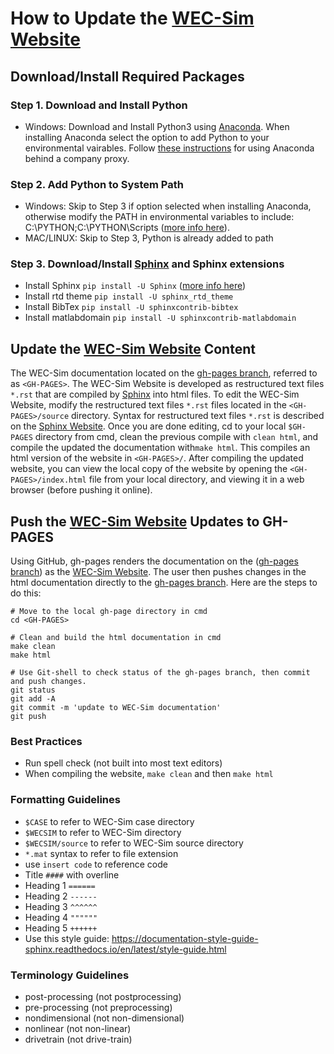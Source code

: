 # How to Update the [WEC-Sim Website](http://wec-sim.github.io/WEC-Sim)

## Download/Install Required Packages
### Step 1. Download and Install Python 
  - Windows: Download and Install Python3 using [Anaconda](https://www.anaconda.com/distribution/). When installing Anaconda select the option to add Python to your environmental vairables. Follow [these instructions](https://docs.anaconda.com/anaconda/user-guide/tasks/proxy/) for using Anaconda behind a company proxy.
 
### Step 2. Add Python to System Path 
  - Windows: Skip to Step 3 if option selected when installing Anaconda, otherwise modify the PATH in environmental variables to include: C:\PYTHON;C:\PYTHON\Scripts 
  ([more info here](http://stackoverflow.com/questions/3701646/how-to-add-to-the-pythonpath-in-windows-7)).
  - MAC/LINUX: Skip to Step 3, Python is already added to path
  
### Step 3. Download/Install [Sphinx](http://www.sphinx-doc.org/en/stable/index.html) and Sphinx extensions
  - Install Sphinx ``pip install -U Sphinx`` 
    ([more info here](http://www.sphinx-doc.org/en/master/usage/installation.html))
  - Install rtd theme ``pip install -U sphinx_rtd_theme``
  - Install BibTex ``pip install -U sphinxcontrib-bibtex``
  - Install matlabdomain ``pip install -U sphinxcontrib-matlabdomain``
  

## Update the [WEC-Sim Website](http://wec-sim.github.io/WEC-Sim) Content
The WEC-Sim documentation located on the [gh-pages branch](https://github.com/WEC-Sim/WEC-Sim/tree/gh-pages), referred to as ``<GH-PAGES>``. The WEC-Sim Website is developed as restructured text files `*.rst` that are compiled by [Sphinx](http://www.sphinx-doc.org/en/master/) into html files. To edit the WEC-Sim Website, modify the restructured text files `*.rst` files located in the ``<GH-PAGES>/source`` directory. Syntax for restructured text files `*.rst` is described on the [Sphinx Website](http://www.sphinx-doc.org/en/master/). 
Once you are done editing, cd to your local ``$GH-PAGES`` directory from cmd, clean the previous compile with ``clean html``, and compile the updated the documentation with``make html``. This compiles an html version of the website in ``<GH-PAGES>/``. After compiling the updated website, you can view the local copy of the website by opening the ``<GH-PAGES>/index.html`` file from your local directory, and viewing it in a web browser (before pushing it online). 


## Push the [WEC-Sim Website](http://wec-sim.github.io/WEC-Sim) Updates to GH-PAGES
Using GitHub, gh-pages renders the documentation on the ([gh-pages branch](https://github.com/WEC-Sim/WEC-Sim/tree/gh-pages)) as the [WEC-Sim Website](http://wec-sim.github.io/WEC-Sim). The user then pushes changes in the html documentation directly to the [gh-pages branch](https://github.com/WEC-Sim/WEC-Sim/tree/gh-pages). Here are the steps to do this:

  ```Shell
  # Move to the local gh-page directory in cmd
  cd <GH-PAGES>

  # Clean and build the html documentation in cmd
  make clean
  make html

  # Use Git-shell to check status of the gh-pages branch, then commit and push changes. 
  git status
  git add -A
  git commit -m 'update to WEC-Sim documentation'
  git push
  ```
  
  ### Best Practices
  - Run spell check (not built into most text editors)
  - When compiling the website, ``make clean`` and then ``make html``

### Formatting Guidelines
  - `$CASE` to refer to WEC-Sim case directory
  - `$WECSIM` to refer to WEC-Sim directory
  - `$WECSIM/source` to refer to WEC-Sim source directory
  - `*.mat` syntax to refer to file extension
  - use ``insert code`` to reference code
  - Title `####` with overline
  - Heading 1 `======`
  - Heading 2 `------`
  - Heading 3 `^^^^^^`
  - Heading 4 `""""""`
  - Heading 5 `++++++`
  - Use this style guide: https://documentation-style-guide-sphinx.readthedocs.io/en/latest/style-guide.html

### Terminology Guidelines
  - post-processing (not postprocessing)
  - pre-processing (not preprocessing)  
  - nondimensional (not non-dimensional)
  - nonlinear (not non-linear)
  - drivetrain (not drive-train)

